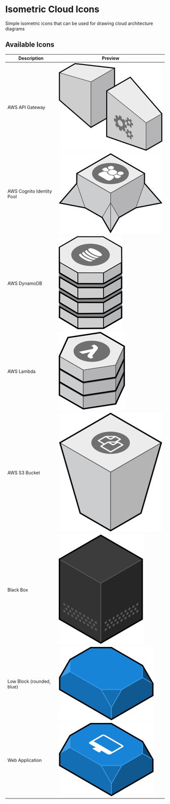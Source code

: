 # Isometric Cloud Icons
Simple isometric icons that can be used for drawing cloud architecture diagrams

## Available Icons

[aws-api-gateway]: https://raw.githubusercontent.com/danieljoos/isometric-cloud-icons/master/aws-api-gateway.svg "AWS API Gateway"
[aws-cognito-identity-pool]: https://raw.githubusercontent.com/danieljoos/isometric-cloud-icons/master/aws-cognito-identity-pool.svg "AWS Cognito Identity Pool"
[aws-dynamodb]: https://raw.githubusercontent.com/danieljoos/isometric-cloud-icons/master/aws-dynamodb.svg "AWS DynamoDB"
[aws-lambda]: https://raw.githubusercontent.com/danieljoos/isometric-cloud-icons/master/aws-lambda.svg "AWS Lambda"
[aws-s3-bucket]: https://raw.githubusercontent.com/danieljoos/isometric-cloud-icons/master/aws-s3-bucket.svg "AWS S3 Bucket"
[black-box]: https://raw.githubusercontent.com/danieljoos/isometric-cloud-icons/master/black-box.svg "Black Box"
[low-block-rounded-blue]: https://raw.githubusercontent.com/danieljoos/isometric-cloud-icons/master/low-block-rounded-blue.svg "Low Block (rounded, blue)"
[webapp]: https://raw.githubusercontent.com/danieljoos/isometric-cloud-icons/master/webapp.svg "Web Application"

| Description               | Preview  |
| ------------------------- | -------- |
| AWS API Gateway           | ![AWS API Gateway][aws-api-gateway] |
| AWS Cognito Identity Pool | ![AWS Cognito Identity Pool][aws-cognito-identity-pool] |
| AWS DynamoDB              | ![AWS DynamoDB][aws-dynamodb] |
| AWS Lambda                | ![AWS Lambda][aws-lambda] |
| AWS S3 Bucket             | ![AWS S3 Bucket][aws-s3-bucket] |
| Black Box                 | ![Black Box][black-box] |
| Low Block (rounded, blue) | ![Low Block][low-block-rounded-blue] |
| Web Application           | ![Web Application][webapp] |
